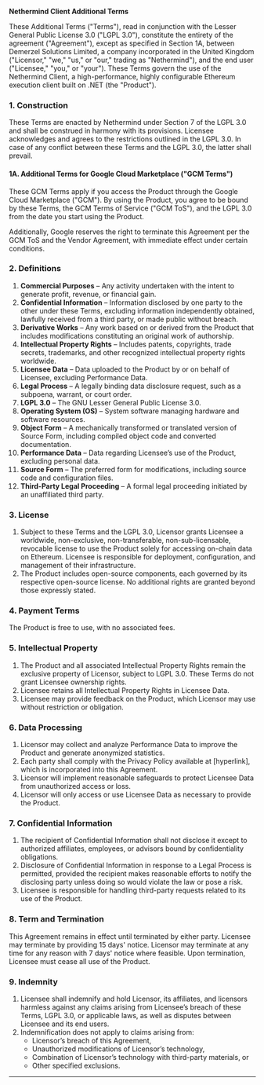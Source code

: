 **Nethermind Client Additional Terms**

These Additional Terms ("Terms"), read in conjunction with the Lesser General Public License 3.0 ("LGPL 3.0"), constitute the entirety of the agreement ("Agreement"), except as specified in Section 1A, between Demerzel Solutions Limited, a company incorporated in the United Kingdom ("Licensor," "we," "us," or "our," trading as "Nethermind"), and the end user ("Licensee," "you," or "your"). These Terms govern the use of the Nethermind Client, a high-performance, highly configurable Ethereum execution client built on .NET (the "Product").

### 1. Construction

These Terms are enacted by Nethermind under Section 7 of the LGPL 3.0 and shall be construed in harmony with its provisions. Licensee acknowledges and agrees to the restrictions outlined in the LGPL 3.0. In case of any conflict between these Terms and the LGPL 3.0, the latter shall prevail.

#### 1A. Additional Terms for Google Cloud Marketplace ("GCM Terms")

These GCM Terms apply if you access the Product through the Google Cloud Marketplace ("GCM"). By using the Product, you agree to be bound by these Terms, the GCM Terms of Service ("GCM ToS"), and the LGPL 3.0 from the date you start using the Product.

Additionally, Google reserves the right to terminate this Agreement per the GCM ToS and the Vendor Agreement, with immediate effect under certain conditions.

### 2. Definitions

1. **Commercial Purposes** – Any activity undertaken with the intent to generate profit, revenue, or financial gain.
2. **Confidential Information** – Information disclosed by one party to the other under these Terms, excluding information independently obtained, lawfully received from a third party, or made public without breach.
3. **Derivative Works** – Any work based on or derived from the Product that includes modifications constituting an original work of authorship.
4. **Intellectual Property Rights** – Includes patents, copyrights, trade secrets, trademarks, and other recognized intellectual property rights worldwide.
5. **Licensee Data** – Data uploaded to the Product by or on behalf of Licensee, excluding Performance Data.
6. **Legal Process** – A legally binding data disclosure request, such as a subpoena, warrant, or court order.
7. **LGPL 3.0** – The GNU Lesser General Public License 3.0.
8. **Operating System (OS)** – System software managing hardware and software resources.
9. **Object Form** – A mechanically transformed or translated version of Source Form, including compiled object code and converted documentation.
10. **Performance Data** – Data regarding Licensee’s use of the Product, excluding personal data.
11. **Source Form** – The preferred form for modifications, including source code and configuration files.
12. **Third-Party Legal Proceeding** – A formal legal proceeding initiated by an unaffiliated third party.

### 3. License

1. Subject to these Terms and the LGPL 3.0, Licensor grants Licensee a worldwide, non-exclusive, non-transferable, non-sub-licensable, revocable license to use the Product solely for accessing on-chain data on Ethereum. Licensee is responsible for deployment, configuration, and management of their infrastructure.
2. The Product includes open-source components, each governed by its respective open-source license. No additional rights are granted beyond those expressly stated.

### 4. Payment Terms

The Product is free to use, with no associated fees.

### 5. Intellectual Property

1. The Product and all associated Intellectual Property Rights remain the exclusive property of Licensor, subject to LGPL 3.0. These Terms do not grant Licensee ownership rights.
2. Licensee retains all Intellectual Property Rights in Licensee Data.
3. Licensee may provide feedback on the Product, which Licensor may use without restriction or obligation.

### 6. Data Processing

1. Licensor may collect and analyze Performance Data to improve the Product and generate anonymized statistics.
2. Each party shall comply with the Privacy Policy available at [hyperlink], which is incorporated into this Agreement.
3. Licensor will implement reasonable safeguards to protect Licensee Data from unauthorized access or loss.
4. Licensor will only access or use Licensee Data as necessary to provide the Product.

### 7. Confidential Information

1. The recipient of Confidential Information shall not disclose it except to authorized affiliates, employees, or advisors bound by confidentiality obligations.
2. Disclosure of Confidential Information in response to a Legal Process is permitted, provided the recipient makes reasonable efforts to notify the disclosing party unless doing so would violate the law or pose a risk.
3. Licensee is responsible for handling third-party requests related to its use of the Product.

### 8. Term and Termination

This Agreement remains in effect until terminated by either party. Licensee may terminate by providing 15 days' notice. Licensor may terminate at any time for any reason with 7 days' notice where feasible. Upon termination, Licensee must cease all use of the Product.

### 9. Indemnity

1. Licensee shall indemnify and hold Licensor, its affiliates, and licensors harmless against any claims arising from Licensee’s breach of these Terms, LGPL 3.0, or applicable laws, as well as disputes between Licensee and its end users.
2. Indemnification does not apply to claims arising from:
   - Licensor’s breach of this Agreement,
   - Unauthorized modifications of Licensor’s technology,
   - Combination of Licensor’s technology with third-party materials, or
   - Other specified exclusions.

---
